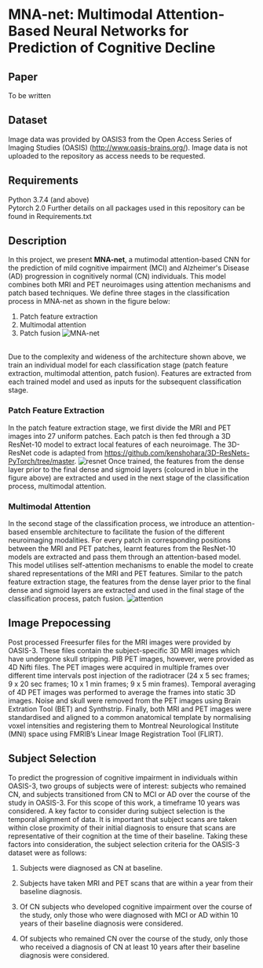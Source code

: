 # MNA-net: Multimodal Attention-Based Neural Networks for Prediction of Cognitive  Decline
## Paper
To be written

## Dataset
Image data was provided by OASIS3 from the Open Access Series of Imaging Studies (OASIS) (http://www.oasis-brains.org/). Image data is not uploaded to the repository as access needs to be requested.

## Requirements
Python 3.7.4 (and above)  
Pytorch 2.0
Further details on all packages used in this repository can be found in Requirements.txt

## Description
In this project, we present <b>MNA-net</b>, a mutimodal attention-based CNN for the prediction of mild cognitive impairment (MCI) and Alzheimer's Disease (AD) progression in cognitively normal (CN) individuals. This model combines both MRI and PET neuroimages using attention mechanisms and patch based techniques.
We define three stages in the classification process in MNA-net as shown in the figure below: 
  1. Patch feature extraction
  2. Multimodal attention
  3. Patch fusion
![MNA-net](https://github.com/JamieVo890/Multimodal-Attention-based-Neural-Networks-for-the-Prediction-of-Cognitive-Decline/assets/70950884/8658a856-293d-479b-b859-1a847c5c58fe)

<br>Due to the complexity and wideness of the architecture shown above, we train an individual model for each classification stage (patch feature extraction, multimodal attention, patch fusion). 
Features are extracted from each trained model and used as inputs for the subsequent classification stage. 

### Patch Feature Extraction
In the patch feature extraction stage, we first divide the MRI and PET images into 27 uniform patches. Each patch is then fed through a 3D ResNet-10 model to extract local features of each neuroimage. The 3D-ResNet code is adapted from https://github.com/kenshohara/3D-ResNets-PyTorch/tree/master.
![resnet](https://github.com/JamieVo890/Multimodal-Attention-based-Neural-Networks-for-the-Prediction-of-Cognitive-Decline/assets/70950884/de9d45c0-1998-4e86-9f44-b512247b95da) Once trained, the features from the dense layer prior to the final dense and sigmoid layers (coloured in blue in the figure above) are extracted and used in the next stage of the classification process, multimodal attention.

### Multimodal Attention
In the second stage of the classification process, we introduce an attention-based ensemble architecture to facilitate the fusion of the different neuroimaging modalities. For every patch in corresponding positions between the MRI and PET
patches, learnt features from the ResNet-10 models are extracted and pass them through an attention-based model. This model utilises self-attention mechanisms to
enable the model to create shared representations of the MRI and PET features. Similar to the patch feature extraction stage, the features from the dense layer prior to the final dense and sigmoid layers are extracted and used in the final stage of the classification process, patch fusion.
![attention](https://github.com/JamieVo890/Multimodal-Attention-based-Neural-Networks-for-the-Prediction-of-Cognitive-Decline/assets/70950884/0e5a9a65-8c52-4129-8086-e601ed9a533a)

## Image Prepocessing
Post processed Freesurfer files for the MRI images were provided by OASIS-3. These files contain the subject-specific 3D MRI images which have undergone skull stripping. PIB PET images, however, were provided as 4D Nifti files. The PET images
were acquired in multiple frames over different time intervals post injection of the radiotracer (24 x 5 sec frames; 9 x 20 sec frames; 10 x 1 min frames; 9 x 5 min frames).
Temporal averaging of 4D PET images was performed to average the frames into
static 3D images. Noise and skull were removed from the PET images using Brain
Extration Tool (BET) and Synthstrip. Finally, both MRI and PET images were standardised and aligned to a common anatomical template by normalising voxel intensities
and registering them to Montreal Neurological Institute (MNI) space using FMRIB’s
Linear Image Registration Tool (FLIRT).

## Subject Selection
To predict the progression of cognitive impairment in individuals within OASIS-3,
two groups of subjects were of interest: subjects who remained CN, and subjects
transitioned from CN to MCI or AD over the course of the study in OASIS-3. For
this scope of this work, a timeframe 10 years was considered. A key factor to
consider during subject selection is the temporal alignment of data. It is important
that subject scans are taken within close proximity of their initial diagnosis to ensure
that scans are representative of their cognition at the time of their baseline. Taking
these factors into consideration, the subject selection criteria for the OASIS-3 dataset
were as follows:
  1. Subjects were diagnosed as CN at baseline.

  2. Subjects have taken MRI and PET scans that are within a year from their
  baseline diagnosis.

  3. Of CN subjects who developed cognitive impairment over the course of the
  study, only those who were diagnosed with MCI or AD within 10 years of
  their baseline diagnosis were considered.

  4. Of subjects who remained CN over the course of the study, only those who
  received a diagnosis of CN at least 10 years after their baseline diagnosis were
  considered.
